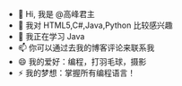 - 👋 Hi, 我是 @高峰君主
- 👀 我对 HTML5,C#,Java,Python 比较感兴趣
- 🌱 我正在学习 Java
- 📫 你可以通过去我的博客评论来联系我
- 😄 我的爱好：编程，打羽毛球，摄影
- ⚡ 我的梦想：掌握所有编程语言！
